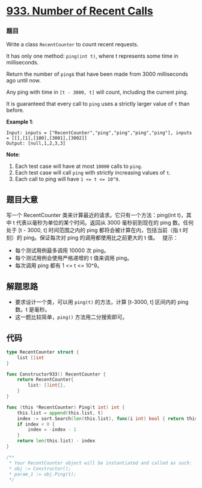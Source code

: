 # [933. Number of Recent Calls](https://leetcode.com/problems/number-of-recent-calls/)



### 题目

Write a class `RecentCounter` to count recent requests.

It has only one method: `ping(int t)`, where t represents some time in milliseconds.

Return the number of `ping`s that have been made from 3000 milliseconds ago until now.

Any ping with time in `[t - 3000, t]` will count, including the current ping.

It is guaranteed that every call to `ping` uses a strictly larger value of `t` than before.

**Example 1**:

```
Input: inputs = ["RecentCounter","ping","ping","ping","ping"], inputs = [[],[1],[100],[3001],[3002]]
Output: [null,1,2,3,3]
```

**Note**:

1. Each test case will have at most `10000` calls to `ping`.
2. Each test case will call `ping` with strictly increasing values of `t`.
3. Each call to ping will have `1 <= t <= 10^9`.


## 题目大意

写一个 RecentCounter 类来计算最近的请求。它只有一个方法：ping(int t)，其中 t 代表以毫秒为单位的某个时间。返回从 3000 毫秒前到现在的 ping 数。任何处于 [t - 3000, t] 时间范围之内的 ping 都将会被计算在内，包括当前（指 t 时刻）的 ping。保证每次对 ping 的调用都使用比之前更大的 t 值。
 
提示：

- 每个测试用例最多调用 10000 次 ping。
- 每个测试用例会使用严格递增的 t 值来调用 ping。
- 每次调用 ping 都有 1 <= t <= 10^9。


## 解题思路

- 要求设计一个类，可以用 `ping(t)` 的方法，计算 [t-3000, t] 区间内的 ping 数。t 是毫秒。
- 这一题比较简单，`ping()` 方法用二分搜索即可。

## 代码

```go
type RecentCounter struct {
	list []int
}

func Constructor933() RecentCounter {
	return RecentCounter{
		list: []int{},
	}
}

func (this *RecentCounter) Ping(t int) int {
	this.list = append(this.list, t)
	index := sort.Search(len(this.list), func(i int) bool { return this.list[i] >= t-3000 })
	if index < 0 {
		index = -index - 1
	}
	return len(this.list) - index
}

/**
 * Your RecentCounter object will be instantiated and called as such:
 * obj := Constructor();
 * param_1 := obj.Ping(t);
 */
```